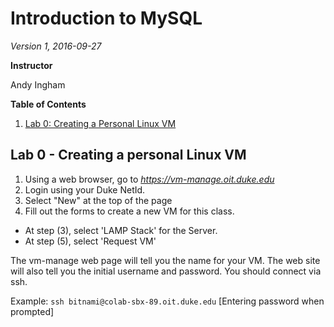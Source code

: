 Introduction to MySQL
=====================

*Version 1, 2016-09-27*

**Instructor**

Andy Ingham

**Table of Contents**

1. [Lab 0: Creating a Personal Linux VM](#lab0)

<a name='lab0'></a>
## Lab 0 - Creating a personal Linux VM

1. Using a web browser, go to *https://vm-manage.oit.duke.edu*
2. Login using your Duke NetId.
3. Select "New" at the top of the page
4. Fill out the forms to create a new VM for this class.
  * At step (3), select 'LAMP Stack' for the Server.
  * At step (5), select 'Request VM'

The vm-manage web page will tell you the name for your VM. The web site will also tell you the initial username and password. You should connect via ssh.

Example: `ssh bitnami@colab-sbx-89.oit.duke.edu` [Entering password when prompted]